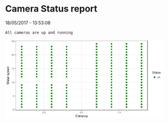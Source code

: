 Camera Status report
================
18/05/2017 - 13:53:08

    All cameras are up and running

![](camreport_files/figure-markdown_github/unnamed-chunk-2-1.png)
